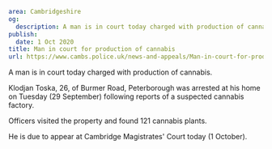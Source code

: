 ```yaml
area: Cambridgeshire
og:
  description: A man is in court today charged with production of cannabis.
publish:
  date: 1 Oct 2020
title: Man in court for production of cannabis
url: https://www.cambs.police.uk/news-and-appeals/Man-in-court-for-production-of-cannabis-1
```

A man is in court today charged with production of cannabis.

Klodjan Toska, 26, of Burmer Road, Peterborough was arrested at his home on Tuesday (29 September) following reports of a suspected cannabis factory.

Officers visited the property and found 121 cannabis plants.

He is due to appear at Cambridge Magistrates' Court today (1 October).
